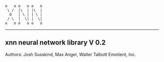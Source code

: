 
	o   o o   o o   o
	 \ /  |\  | |\  |
	  O   | \ | | \ |
	 / \  |  \| |  \|
	o   o o   o o   o

----------------------------------
 xnn neural network library V 0.2
----------------------------------


Authors:
Josh Susskind, Max Anger, Walter Talbott
Emotient, Inc.
